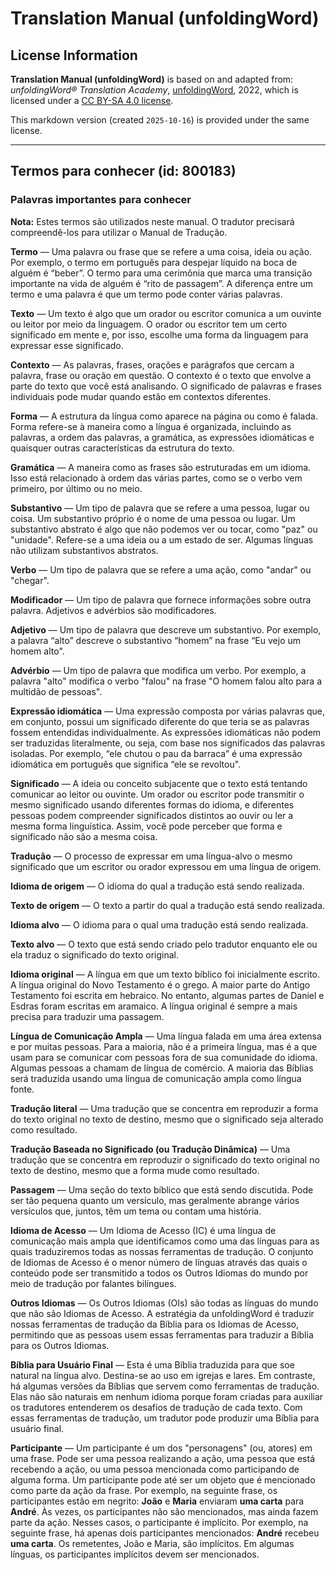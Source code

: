 # Translation Manual (unfoldingWord)

## License Information

**Translation Manual (unfoldingWord)** is based on and adapted from: _unfoldingWord® Translation Academy_, [unfoldingWord](https://unfoldingword.org/utw), 2022, which is licensed under a [CC BY-SA 4.0 license](https://creativecommons.org/licenses/by-sa/4.0/legalcode.en).

This markdown version (created `2025-10-16`) is provided under the same license.



--------------------------------

## Termos para conhecer (id: 800183)

### Palavras importantes para conhecer

**Nota:** Estes termos são utilizados neste manual. O tradutor precisará compreendê\-los para utilizar o Manual de Tradução.

**Termo** — Uma palavra ou frase que se refere a uma coisa, ideia ou ação. Por exemplo, o termo em português para despejar líquido na boca de alguém é “beber”. O termo para uma cerimônia que marca uma transição importante na vida de alguém é “rito de passagem”. A diferença entre um termo e uma palavra é que um termo pode conter várias palavras.

**Texto** — Um texto é algo que um orador ou escritor comunica a um ouvinte ou leitor por meio da linguagem. O orador ou escritor tem um certo significado em mente e, por isso, escolhe uma forma da linguagem para expressar esse significado.

**Contexto** — As palavras, frases, orações e parágrafos que cercam a palavra, frase ou oração em questão. O contexto é o texto que envolve a parte do texto que você está analisando. O significado de palavras e frases individuais pode mudar quando estão em contextos diferentes.

**Forma** — A estrutura da língua como aparece na página ou como é falada. Forma refere\-se à maneira como a língua é organizada, incluindo as palavras, a ordem das palavras, a gramática, as expressões idiomáticas e quaisquer outras características da estrutura do texto.

**Gramática** — A maneira como as frases são estruturadas em um idioma. Isso está relacionado à ordem das várias partes, como se o verbo vem primeiro, por último ou no meio.

**Substantivo** — Um tipo de palavra que se refere a uma pessoa, lugar ou coisa. Um substantivo próprio é o nome de uma pessoa ou lugar. Um substantivo abstrato é algo que não podemos ver ou tocar, como "paz" ou "unidade". Refere\-se a uma ideia ou a um estado de ser. Algumas línguas não utilizam substantivos abstratos.

**Verbo** — Um tipo de palavra que se refere a uma ação, como "andar" ou "chegar".

**Modificador** — Um tipo de palavra que fornece informações sobre outra palavra. Adjetivos e advérbios são modificadores.

**Adjetivo** — Um tipo de palavra que descreve um substantivo. Por exemplo, a palavra “alto” descreve o substantivo “homem” na frase “Eu vejo um homem alto".

**Advérbio** — Um tipo de palavra que modifica um verbo. Por exemplo, a palavra "alto" modifica o verbo "falou" na frase "O homem falou alto para a multidão de pessoas".

**Expressão idiomática** — Uma expressão composta por várias palavras que, em conjunto, possui um significado diferente do que teria se as palavras fossem entendidas individualmente. As expressões idiomáticas não podem ser traduzidas literalmente, ou seja, com base nos significados das palavras isoladas. Por exemplo, “ele chutou o pau da barraca” é uma expressão idiomática em português que significa “ele se revoltou".

**Significado** — A ideia ou conceito subjacente que o texto está tentando comunicar ao leitor ou ouvinte. Um orador ou escritor pode transmitir o mesmo significado usando diferentes formas do idioma, e diferentes pessoas podem compreender significados distintos ao ouvir ou ler a mesma forma linguística. Assim, você pode perceber que forma e significado não são a mesma coisa.

**Tradução** — O processo de expressar em uma língua\-alvo o mesmo significado que um escritor ou orador expressou em uma língua de origem.

**Idioma de origem** — O idioma do qual a tradução está sendo realizada.

**Texto de origem** — O texto a partir do qual a tradução está sendo realizada.

**Idioma alvo** — O idioma para o qual uma tradução está sendo realizada.

**Texto alvo** — O texto que está sendo criado pelo tradutor enquanto ele ou ela traduz o significado do texto original.

**Idioma original** — A língua em que um texto bíblico foi inicialmente escrito. A língua original do Novo Testamento é o grego. A maior parte do Antigo Testamento foi escrita em hebraico. No entanto, algumas partes de Daniel e Esdras foram escritas em aramaico. A língua original é sempre a mais precisa para traduzir uma passagem.

**Língua de Comunicação Ampla** — Uma língua falada em uma área extensa e por muitas pessoas. Para a maioria, não é a primeira língua, mas é a que usam para se comunicar com pessoas fora de sua comunidade do idioma. Algumas pessoas a chamam de língua de comércio. A maioria das Bíblias será traduzida usando uma língua de comunicação ampla como língua fonte.

**Tradução literal** — Uma tradução que se concentra em reproduzir a forma do texto original no texto de destino, mesmo que o significado seja alterado como resultado.

**Tradução Baseada no Significado (ou Tradução Dinâmica)** — Uma tradução que se concentra em reproduzir o significado do texto original no texto de destino, mesmo que a forma mude como resultado.

**Passagem** — Uma seção do texto bíblico que está sendo discutida. Pode ser tão pequena quanto um versículo, mas geralmente abrange vários versículos que, juntos, têm um tema ou contam uma história.

**Idioma de Acesso** — Um Idioma de Acesso (IC) é uma língua de comunicação mais ampla que identificamos como uma das línguas para as quais traduziremos todas as nossas ferramentas de tradução. O conjunto de Idiomas de Acesso é o menor número de línguas através das quais o conteúdo pode ser transmitido a todos os Outros Idiomas do mundo por meio de tradução por falantes bilíngues.

**Outros Idiomas** — Os Outros Idiomas (OIs) são todas as línguas do mundo que não são Idiomas de Acesso. A estratégia da unfoldingWord é traduzir nossas ferramentas de tradução da Bíblia para os Idiomas de Acesso, permitindo que as pessoas usem essas ferramentas para traduzir a Bíblia para os Outros Idiomas.

**Bíblia para Usuário Final** — Esta é uma Bíblia traduzida para que soe natural na língua alvo. Destina\-se ao uso em igrejas e lares. Em contraste, há algumas versões da Bíblias que servem como ferramentas de tradução. Elas não são naturais em nenhum idioma porque foram criadas para auxiliar os tradutores entenderem os desafios de tradução de cada texto. Com essas ferramentas de tradução, um tradutor pode produzir uma Bíblia para usuário final.

**Participante** — Um participante é um dos "personagens" (ou, atores) em uma frase. Pode ser uma pessoa realizando a ação, uma pessoa que está recebendo a ação, ou uma pessoa mencionada como participando de alguma forma. Um participante pode até ser um objeto que é mencionado como parte da ação da frase. Por exemplo, na seguinte frase, os participantes estão em negrito: **João** e **Maria** enviaram **uma carta** para **André**. Às vezes, os participantes não são mencionados, mas ainda fazem parte da ação. Nesses casos, o participante é implícito. Por exemplo, na seguinte frase, há apenas dois participantes mencionados: **André** recebeu **uma carta**. Os remetentes, João e Maria, são implícitos. Em algumas línguas, os participantes implícitos devem ser mencionados.


